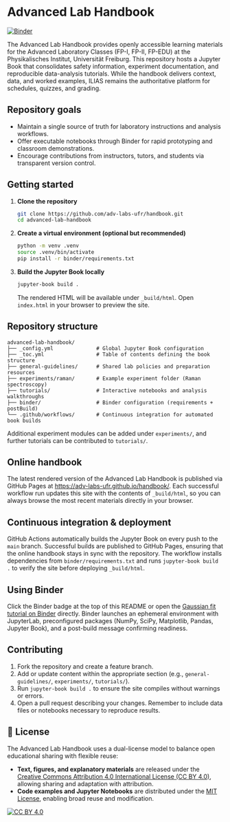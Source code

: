 # Advanced Lab Handbook
[![Binder](https://mybinder.org/badge_logo.svg)](https://mybinder.org/v2/gh/UniFreiburg-Physics/advanced-lab-handbook/main?labpath=tutorials%2Fgaussian_fit.ipynb)

The Advanced Lab Handbook provides openly accessible learning materials for the Advanced Laboratory Classes (FP-I, FP-II, FP-EDU) at the Physikalisches Institut, Universität Freiburg. This repository hosts a Jupyter Book that consolidates safety information, experiment documentation, and reproducible data-analysis tutorials. While the handbook delivers context, data, and worked examples, ILIAS remains the authoritative platform for schedules, quizzes, and grading.

## Repository goals

- Maintain a single source of truth for laboratory instructions and analysis workflows.
- Offer executable notebooks through Binder for rapid prototyping and classroom demonstrations.
- Encourage contributions from instructors, tutors, and students via transparent version control.

## Getting started

1. **Clone the repository**
   ```bash
   git clone https://github.com/adv-labs-ufr/handbook.git
   cd advanced-lab-handbook
   ```
2. **Create a virtual environment (optional but recommended)**
   ```bash
   python -m venv .venv
   source .venv/bin/activate
   pip install -r binder/requirements.txt
   ```
3. **Build the Jupyter Book locally**
   ```bash
   jupyter-book build .
   ```
   The rendered HTML will be available under `_build/html`. Open `index.html` in your browser to preview the site.

## Repository structure

```
advanced-lab-handbook/
├── _config.yml              # Global Jupyter Book configuration
├── _toc.yml                 # Table of contents defining the book structure
├── general-guidelines/      # Shared lab policies and preparation resources
├── experiments/raman/       # Example experiment folder (Raman spectroscopy)
├── tutorials/               # Interactive notebooks and analysis walkthroughs
├── binder/                  # Binder configuration (requirements + postBuild)
└── .github/workflows/       # Continuous integration for automated book builds
```

Additional experiment modules can be added under `experiments/`, and further tutorials can be contributed to `tutorials/`.

## Online handbook

The latest rendered version of the Advanced Lab Handbook is published via GitHub Pages at <https://adv-labs-ufr.github.io/handbook/>. Each successful workflow run updates this site with the contents of `_build/html`, so you can always browse the most recent materials directly in your browser.

## Continuous integration & deployment

GitHub Actions automatically builds the Jupyter Book on every push to the `main` branch. Successful builds are published to GitHub Pages, ensuring that the online handbook stays in sync with the repository. The workflow installs dependencies from `binder/requirements.txt` and runs `jupyter-book build .` to verify the site before deploying `_build/html`.

## Using Binder

Click the Binder badge at the top of this README or open the [Gaussian fit tutorial on Binder](https://mybinder.org/v2/gh/UniFreiburg-Physics/advanced-lab-handbook/main?labpath=tutorials%2Fgaussian_fit.ipynb) directly. Binder launches an ephemeral environment with JupyterLab, preconfigured packages (NumPy, SciPy, Matplotlib, Pandas, Jupyter Book), and a post-build message confirming readiness.

## Contributing

1. Fork the repository and create a feature branch.
2. Add or update content within the appropriate section (e.g., `general-guidelines/`, `experiments/`, `tutorials/`).
3. Run `jupyter-book build .` to ensure the site compiles without warnings or errors.
4. Open a pull request describing your changes. Remember to include data files or notebooks necessary to reproduce results.

## 📄 License

The Advanced Lab Handbook uses a dual-license model to balance open educational sharing with flexible reuse:

- **Text, figures, and explanatory materials** are released under the [Creative Commons Attribution 4.0 International License (CC BY 4.0)](https://creativecommons.org/licenses/by/4.0/), allowing sharing and adaptation with attribution.
- **Code examples and Jupyter Notebooks** are distributed under the [MIT License](LICENSE), enabling broad reuse and modification.

[![CC BY 4.0](https://licensebuttons.net/l/by/4.0/88x31.png)](https://creativecommons.org/licenses/by/4.0/)
